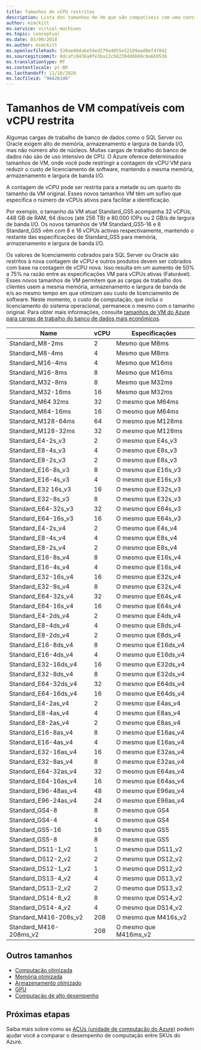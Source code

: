 ```yaml
---
title: Tamanhos de vCPU restritos
description: Lista dos tamanhos de Vm que são compatíveis com uma contagem de vCPU restrita.
author: mimckitt
ms.service: virtual-machines
ms.topic: conceptual
ms.date: 03/09/2018
ms.author: mimckitt
ms.openlocfilehash: 530ae08dabe54ed279a4055e52109aad0ef4f842
ms.sourcegitcommit: 0dcafc8436a0fe3ba12cb82384d6b69c9a6b9536
ms.translationtype: MT
ms.contentlocale: pt-BR
ms.lasthandoff: 11/10/2020
ms.locfileid: "94426146"
---
```

# <a name="constrained-vcpu-capable-vm-sizes"></a>Tamanhos de VM compatíveis com vCPU restrita

Algumas cargas de trabalho de banco de dados como o SQL Server ou Oracle exigem alto de memória, armazenamento e largura de banda I/O, mas não número alto de núcleos. Muitas cargas de trabalho do banco de dados não são de uso intensivo de CPU. O Azure oferece determinados tamanhos de VM, onde você pode restringir a contagem de vCPU VM para reduzir o custo de licenciamento de software, mantendo a mesma memória, armazenamento e largura de banda I/O.

A contagem de vCPU pode ser restrita para a metade ou um quarto do tamanho da VM original. Esses novos tamanhos VM têm um sufixo que especifica o número de vCPUs ativos para facilitar a identificação.

Por exemplo, o tamanho da VM atual Standard_GS5 acompanha 32 vCPUs, 448 GB de RAM, 64 discos (até 256 TB) e 80.000 IOPs ou 2 GB/s de largura de banda I/O. Os novos tamanhos de VM Standard_GS5-16 e 8 Standard_GS5 vêm com 8 e 16 vCPUs activas respectivamente, mantendo o restante das especificações de Standard_GS5 para memória, armazenamento e largura de banda I/O.

Os valores de licenciamento cobrados para SQL Server ou Oracle são restritos à nova contagem de vCPU e outros produtos devem ser cobrados com base na contagem de vCPU nova. Isso resulta em um aumento de 50% a 75% na razão entre as especificações VM para vCPUs ativas (Faturável). Esses novos tamanhos de VM permitem que as cargas de trabalho dos clientes usem a mesma memória, armazenamento e largura de banda de e/s ao mesmo tempo em que otimizam seu custo de licenciamento de software. Neste momento, o custo de computação, que inclui o licenciamento do sistema operacional, permanece o mesmo com o tamanho original. Para obter mais informações, consulte [tamanhos de VM do Azure para cargas de trabalho do banco de dados mais econômicos](https://azure.microsoft.com/blog/announcing-new-azure-vm-sizes-for-more-cost-effective-database-workloads/).


| Name                | vCPU | Especificações           |
|---------------------|------|-----------------|
| Standard_M8-2ms     | 2    | Mesmo que M8ms    |
| Standard_M8-4ms     | 4    | Mesmo que M8ms    |
| Standard_M16-4ms    | 4    | Mesmo que M16ms   |
| Standard_M16-8ms    | 8    | Mesmo que M16ms   |
| Standard_M32-8ms    | 8    | Mesmo que M32ms   |
| Standard_M32-16ms   | 16   | Mesmo que M32ms   |
| Standard_M64 32ms   | 32   | O mesmo que M64ms   |
| Standard_M64-16ms   | 16   | O mesmo que M64ms   |
| Standard_M128-64ms  | 64   | O mesmo que M128ms  |
| Standard_M128-32ms  | 32   | O mesmo que M128ms  |
| Standard_E4-2s_v3   | 2    | O mesmo que E4s_v3  |
| Standard_E8-4s_v3   | 4    | O mesmo que E8s_v3  |
| Standard_E8-2s_v3   | 2    | O mesmo que E8s_v3  |
| Standard_E16-8s_v3  | 8    | O mesmo que E16s_v3 |
| Standard_E16-4s_v3  | 4    | O mesmo que E16s_v3 |
| Standard_E32 16s_v3 | 16   | O mesmo que E32s_v3 |
| Standard_E32-8s_v3  | 8    | O mesmo que E32s_v3 |
| Standard_E64-32s_v3 | 32   | O mesmo que E64s_v3 |
| Standard_E64-16s_v3 | 16   | O mesmo que E64s_v3 |
| Standard_E4-2s_v4   | 2    | O mesmo que E4s_v4  |
| Standard_E8-4s_v4   | 4    | O mesmo que E8s_v4  |
| Standard_E8-2s_v4   | 2    | O mesmo que E8s_v4  |
| Standard_E16-8s_v4  | 8    | O mesmo que E16s_v4 |
| Standard_E16-4s_v4  | 4    | O mesmo que E16s_v4 |
| Standard_E32-16s_v4 | 16   | O mesmo que E32s_v4 |
| Standard_E32-8s_v4  | 8    | O mesmo que E32s_v4 |
| Standard_E64-32s_v4 | 32   | O mesmo que E64s_v4 |
| Standard_E64-16s_v4 | 16   | O mesmo que E64s_v4 |
| Standard_E4-2ds_v4  | 2    | O mesmo que E4ds_v4 |
| Standard_E8-4ds_v4  | 4    | O mesmo que E8ds_v4 |
| Standard_E8-2ds_v4  | 2    | O mesmo que E8ds_v4 |
| Standard_E16-8ds_v4 | 8    | O mesmo que E16ds_v4|
| Standard_E16-4ds_v4 | 4    | O mesmo que E16ds_v4|
| Standard_E32-16ds_v4| 16   | O mesmo que E32ds_v4|
| Standard_E32-8ds_v4 | 8    | O mesmo que E32ds_v4|
| Standard_E64-32ds_v4| 32   | O mesmo que E64ds_v4|
| Standard_E64-16ds_v4| 16   | O mesmo que E64ds_v4|
| Standard_E4-2as_v4  | 2    | O mesmo que E4as_v4 |
| Standard_E8-4as_v4  | 4    | O mesmo que E8as_v4 |
| Standard_E8-2as_v4  | 2    | O mesmo que E8as_v4 |
| Standard_E16-8as_v4 | 8    | O mesmo que E16as_v4|
| Standard_E16-4as_v4 | 4    | O mesmo que E16as_v4|
| Standard_E32-16as_v4| 16   | O mesmo que E32as_v4|
| Standard_E32-8as_v4 | 8    | O mesmo que E32as_v4|
| Standard_E64-32as_v4| 32   | O mesmo que E64as_v4|
| Standard_E64-16as_v4| 16   | O mesmo que E64as_v4|
| Standard_E96-48as_v4| 48   | O mesmo que E96as_v4|
| Standard_E96-24as_v4| 24   | O mesmo que E96as_v4|
| Standard_GS4-8      | 8    | O mesmo que GS4     |
| Standard_GS4-4      | 4    | O mesmo que GS4     |
| Standard_GS5-16     | 16   | O mesmo que GS5     |
| Standard_GS5-8      | 8    | O mesmo que GS5     |
| Standard_DS11-1_v2  | 1    | O mesmo que DS11_v2 |
| Standard_DS12-2_v2  | 2    | O mesmo que DS12_v2 |
| Standard_DS12-1_v2  | 1    | O mesmo que DS12_v2 |
| Standard_DS13-4_v2  | 4    | O mesmo que DS13_v2 |
| Standard_DS13-2_v2  | 2    | O mesmo que DS13_v2 |
| Standard_DS14-8_v2  | 8    | O mesmo que DS14_v2 |
| Standard_DS14-4_v2  | 4    | O mesmo que DS14_v2 |
| Standard_M416-208s_v2 | 208    | O mesmo que M416s_v2|
| Standard_M416-208ms_v2 | 208    | O mesmo que M416ms_v2 |

## <a name="other-sizes"></a>Outros tamanhos
- [Computação otimizada](./sizes-compute.md)
- [Memória otimizada](./sizes-memory.md)
- [Armazenamento otimizado](./sizes-storage.md)
- [GPU](./sizes-gpu.md)
- [Computação de alto desempenho](./sizes-hpc.md)

## <a name="next-steps"></a>Próximas etapas
Saiba mais sobre como as [ACUs (unidade de computação do Azure)](./acu.md) podem ajudar você a comparar o desempenho de computação entre SKUs do Azure.
